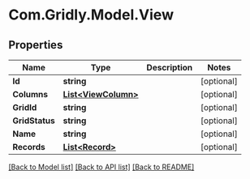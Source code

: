 
# Com.Gridly.Model.View

## Properties

Name | Type | Description | Notes
------------ | ------------- | ------------- | -------------
**Id** | **string** |  | [optional] 
**Columns** | [**List&lt;ViewColumn&gt;**](ViewColumn.md) |  | [optional] 
**GridId** | **string** |  | [optional] 
**GridStatus** | **string** |  | [optional] 
**Name** | **string** |  | [optional] 
**Records** | [**List&lt;Record&gt;**](Record.md) |  | [optional] 

[[Back to Model list]](../README.md#documentation-for-models)
[[Back to API list]](../README.md#documentation-for-api-endpoints)
[[Back to README]](../README.md)

